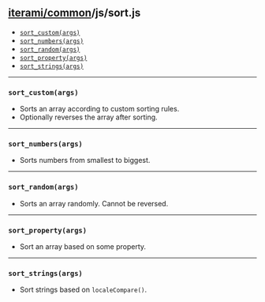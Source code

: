 [iterami/common](https://github.com/iterami/Documentation.htm/blob/gh-pages/common/README.md)/js/sort.js
--------------------------------------------------------------------------------------------------------

* [`sort_custom(args)`](#sort_customargs)
* [`sort_numbers(args)`](#sort_numbersargs)
* [`sort_random(args)`](#sort_randomargs)
* [`sort_property(args)`](#sort_propertyargs)
* [`sort_strings(args)`](#sort_stringsargs)

---

### `sort_custom(args)`
* Sorts an array according to custom sorting rules.
* Optionally reverses the array after sorting.

---

### `sort_numbers(args)`
* Sorts numbers from smallest to biggest.

---

### `sort_random(args)`
* Sorts an array randomly. Cannot be reversed.

---

### `sort_property(args)`
* Sort an array based on some property.

---

### `sort_strings(args)`
* Sort strings based on `localeCompare()`.
